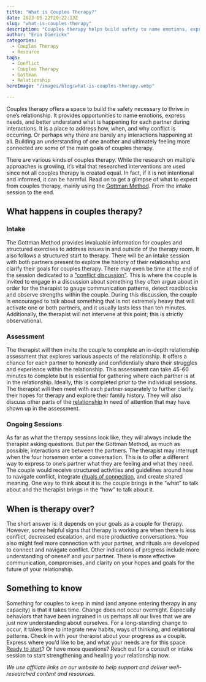 ```yaml
---
title: "What is Couples Therapy?"
date: 2023-05-22T20:22:13Z
slug: "what-is-couples-therapy"
description: "Couples therapy helps build safety to name emotions, express needs, and understand what is happening for each partner during interactions."
author: "Erin Dierickx"
categories:
  - Couples Therapy
  - Resource
tags:
  - Conflict
  - Couples Therapy
  - Gottman
  - Relationship
heroImage: "/images/blog/what-is-couples-therapy.webp"

---
```


Couples therapy offers a space to build the safety necessary to thrive in one’s relationship. It provides opportunities to name emotions, express needs, and better understand what is happening for each partner during interactions. It is a place to address how, when, and why conflict is occurring. Or perhaps why there are barely any interactions happening at all. Building an understanding of one another and ultimately feeling more connected are some of the main goals of couples therapy.

There are various kinds of couples therapy. While the research on multiple approaches is growing, it’s vital that researched interventions are used since not all couples therapy is created equal. In fact, if it is not intentional and informed, it can be harmful. Read on to get a glimpse of what to expect from couples therapy, mainly using the [Gottman Method](https://amzn.to/3WGXtgl). From the intake session to the end.

## What happens in couples therapy?

### Intake

The Gottman Method provides invaluable information for couples and structured exercises to address issues in and outside of the therapy room. It also follows a structured start to therapy. There will be an intake session with both partners present to explore the history of their relationship and clarify their goals for couples therapy. There may even be time at the end of the session dedicated to a ["conflict discussion"](https://www.erindtherapy.com/2021/09/16/connecting-through-continual-conflict/). This is where the couple is invited to engage in a discussion about something they often argue about in order for the therapist to gauge communication patterns, detect roadblocks and observe strengths within the couple. During this discussion, the couple is encouraged to talk about something that is not extremely heavy that will activate one or both partners, and it usually lasts less than ten minutes. Additionally, the therapist will not intervene at this point; this is strictly observational.

### Assessment

The therapist will then invite the couple to complete an in-depth relationship assessment that explores various aspects of the relationship. It offers a chance for each partner to honestly and confidentially share their struggles and experience within the relationship. This assessment can take 45-60 minutes to complete but is essential for gathering where each partner is at in the relationship. Ideally, this is completed prior to the individual sessions. The therapist will then meet with each partner separately to further clarify their hopes for therapy and explore their family history. They will also discuss other parts of the [relationship](https://amzn.to/3Iw9a3e) in need of attention that may have shown up in the assessment.

### Ongoing Sessions

As far as what the therapy sessions look like, they will always include the therapist asking questions. But per the Gottman Method, as much as possible, interactions are between the partners. The therapist may interrupt when the four horsemen enter a conversation. This is to offer a different way to express to one’s partner what they are feeling and what they need. The couple would receive structured activities and guidelines around how to navigate conflict, integrate [rituals of connection](https://www.erindtherapy.com/2023/04/18/rituals-of-connection/), and create shared meaning. One way to think about it is: the couple brings in the “what” to talk about and the therapist brings in the “how” to talk about it.

## When is therapy over?

The short answer is: it depends on your goals as a couple for therapy. However, some helpful signs that therapy is working are when there is less conflict, decreased escalation, and more productive conversations. You also might feel more connection with your partner, and rituals are developed to connect and navigate conflict. Other indications of progress include more understanding of oneself and your partner. There is more effective communication, compromises, and clarity on your hopes and goals for the future of your relationship.

## Something to know

Something for couples to keep in mind (and anyone entering therapy in any capacity) is that it takes time. Change does not occur overnight. Especially behaviors that have been ingrained in us perhaps all our lives that we are just now understanding about ourselves. For a long-standing change to occur, it takes time to integrate new habits, ways of thinking, and relational patterns. Check in with your therapist about your progress as a couple. Express where you’d like to be, and what your needs are for this space. [Ready to start](https://www.erindtherapy.com/contact/)? Or have more questions? Reach out for a consult or intake session to start strengthening and healing your relationship now.

*We use affiliate links on our website to help support and deliver well-researched content and resources.*

